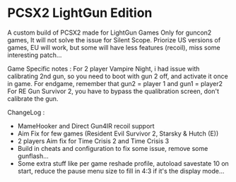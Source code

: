 # PCSX2 LightGun Edition

A custom build of PCSX2 made for LightGun Games
Only for guncon2 games, It will not solve the issue for Silent Scope.
Priorize US versions of games, EU will work, but some will have less features (recoil), miss some interesting patch...

Game Specific notes :
For 2 player Vampire Night, i had issue with calibrating 2nd gun, so you need to boot with gun 2 off, and activate it once in game.
For endgame, remember that gun2 = player 1 and gun1 = player2
For RE Gun Survivor 2, you have to bypass the qualibration screen, don't calibrate the gun.

ChangeLog :
- MameHooker and Direct Gun4IR recoil support
- Aim Fix for few games (Resident Evil Survivor 2, Starsky & Hutch (E))
- 2 players Aim fix for Time Crisis 2 and Time Crisis 3
- Build in cheats and configuration to fix some issue, remove some gunflash...
- Some extra stuff like per game reshade profile, autoload savestate 10 on start, reduce the pause menu size to fill in 4:3 if it's the display mode...



